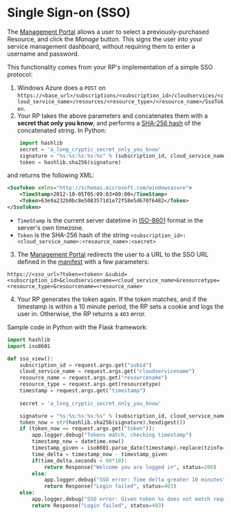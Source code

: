 Single Sign-on (SSO)
===
The [Management Portal](https://manage.microsoft.com) allows a user to select a previously-purchased Resource, and click the _Manage_ button. This signs the user into your service management dashboard, without requiring them to enter a username and password.

This functionality comes from your RP's implementation of a simple SSO protocol:

1. Windows Azure does a `POST` on `https://<base_url>/subscriptions/<subscription_id>/cloudservices/<cloud_service_name>/resources/<resource_type>/<resource_name>/SsoToken`.
2. Your RP takes the above parameters and concatenates them with a **secret that only you know**, and performs a [SHA-256 hash](http://en.wikipedia.org/wiki/SHA-2) of the concatenated string. In Python:

```python
	import hashlib
	secret = 'a_long_cryptic_secret_only_you_know'
	signature = "%s:%s:%s:%s:%s" % (subscription_id, cloud_service_name, resource_type, resource_name, secret)
	token = hashlib.sha256(signature)
```

and returns the following XML:

```xml
<SsoToken xmlns="http://schemas.microsoft.com/windowsazure">
	<TimeStamp>2012-10-05T05:09:03+00:00</TimeStamp>
	<Token>63e9a232b0bc8e5083571d1e72f58e5d670f6482</Token>
</SsoToken>
```

* `TimeStamp` is the current server datetime in [ISO-8601](http://en.wikipedia.org/wiki/ISO_8601) format in the server's own timezone.
* `Token` is the SHA-256 hash of the string `<subscription_id>:<cloud_service_name>:<resource_name>:<secret>`

3. The [Management Portal](https://manage.windowsazure.com) redirects the user to a URL to the SSO URL defined in the [manifest](https://github.com/WindowsAzure/azure-resource-provider-sdk/tree/master/docs/manifest.md) with a few parameters:

`https://<sso_url>?token=<token> &subid=<subscription_id>&cloudservicename=<cloud_service_name>&resourcetype=<resource_type>&resourcename=<resource_name>`

4. Your RP generates the token again. If the token matches, and if the timestamp is within a 10 minute period, the RP sets a cookie and logs the user in. Otherwise, the RP returns a `403` error.

Sample code in Python with the Flask framework:


```python
import hashlib
import iso8601

def sso_view():
	subscription_id = request.args.get("subid")
	cloud_service_name = request.args.get("cloudservicename")
	resource_name = request.args.get("resourcename")
	resource_type = request.args.get(resourcetype)
	timestamp = request.args.get("timestamp")
	
	secret = 'a_long_cryptic_secret_only_you_know'

	signature = "%s:%s:%s:%s:%s" % (subscription_id, cloud_service_name, resource_type, resource_name, secret)
	token_now = str(hashlib.sha256(signature).hexdigest())
	if (token_now == request.args.get("token")):
		app.logger.debug("Tokens match, checking timestamp")
		timestamp_now = datetime.now()
		timestamp_given = iso8601.parse_date(timestamp).replace(tzinfo=None)
		time_delta = timestamp_now - timestamp_given
		if(time_delta.seconds < 60*10):
			return Response("Welcome you are logged in", status=200)
		else:
			app.logger.debug("SSO error: Time delta greater 10 minutes")
			return Response("Login failed", status=403)
	else:
		app.logger.debug("SSO error: Given token %s does not match required token %s" % (request.args.get("token"), token_now))
		return Response("Login failed", status=403)
```

